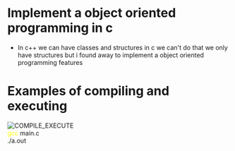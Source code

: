 # Implement a object oriented programming in c
* In c++ we can have classes and structures in c we can't do that we only have structures but i found away to implement a object oriented programming features

# Examples of compiling and executing
![COMPILE_EXECUTE](https://media.discordapp.net/attachments/470253814235136044/835264739491577886/unknown.png)
<br/><span style="color:yellow">gcc</span> main.c<br/>
./a.out

